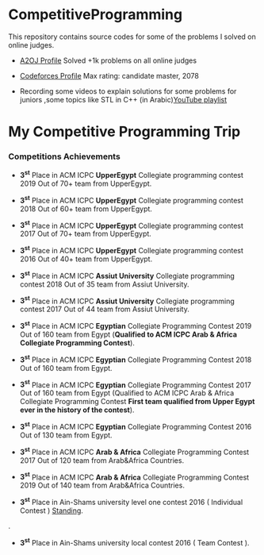 # CompetitiveProgramming
This repository contains source codes for some of the problems I solved on online judges.
*  [A2OJ Profile](https://a2oj.com/profile?Username=hussien_egyptian) Solved +1k problems on all online judges

*  [Codeforces Profile](https://codeforces.com/profile/Hussien_Ibrahiem) Max rating: candidate master, 2078

*  Recording some videos to explain solutions for some problems for juniors ,some topics like STL in C++
 (in Arabic)[YouTube playlist](https://www.youtube.com/channel/UCCH8yNJMxFsfWq7hJ-Ag4gg?view_as=subscriber) 


# My Competitive Programming Trip

### Competitions Achievements

*  **3<sup>st</sup>** Place in ACM ICPC **UpperEgypt** Collegiate programming contest 2019 Out of 70+ team from UpperEgypt.

*  **3<sup>st</sup>** Place in ACM ICPC **UpperEgypt** Collegiate programming contest 2018 Out of 60+ team from UpperEgypt.

*  **3<sup>st</sup>** Place in ACM ICPC **UpperEgypt** Collegiate programming contest 2017 Out of 70+ team from UpperEgypt.

*  **3<sup>st</sup>** Place in ACM ICPC **UpperEgypt** Collegiate programming contest 2016 Out of 40+ team from UpperEgypt.

*  **3<sup>st</sup>** Place in ACM ICPC **Assiut University** Collegiate programming contest 2018 Out of 35 team from Assiut University.

*  **3<sup>st</sup>** Place in ACM ICPC **Assiut University** Collegiate programming contest 2017 Out of 44 team from Assiut University.

*  **3<sup>st</sup>** Place in ACM ICPC **Egyptian** Collegiate Programming Contest 2019 Out of 160 team from Egypt (**Qualified to ACM ICPC Arab & Africa Collegiate Programming Contest**).

*  **3<sup>st</sup>** Place in ACM ICPC **Egyptian** Collegiate Programming Contest 2018 Out of 160 team from Egypt.

*  **3<sup>st</sup>** Place in ACM ICPC **Egyptian** Collegiate Programming Contest 2017 Out of 160 team from Egypt (Qualified to ACM ICPC Arab & Africa Collegiate Programming Contest **First team qualified  from Upper Egypt ever in the history of the contest**).

*  **3<sup>st</sup>** Place in ACM ICPC **Egyptian** Collegiate Programming Contest 2016 Out of 130 team from Egypt.

*  **3<sup>st</sup>** Place in ACM ICPC **Arab & Africa** Collegiate Programming Contest 2017 Out of 120 team from Arab&Africa Countries.

*  **3<sup>st</sup>** Place in ACM ICPC **Arab & Africa** Collegiate Programming Contest 2019 Out of 140 team from Arab&Africa Countries.


*  **3<sup>st</sup>** Place in Ain-Shams university level one contest 2016 ( Individual Contest ) [Standing](https://codeforces.com/group/iRheA985aq/contest/205996/standings/groupmates/true).

.

*  **3<sup>st</sup>** Place in Ain-Shams university local contest 2016 ( Team Contest ).

